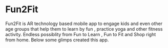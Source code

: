 # Fun2Fit
Fun2Fit is AR technology based mobile app to engage kids and even other age groups that help them to learn by fun , practice yoga and other fitness activity.
Endless possiblity from Fun to Learn , Fun to Fit and Shop right from home. Below some glimps created this app.

